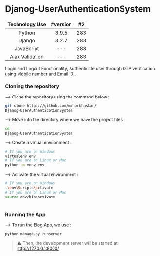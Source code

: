 # Djanog-UserAuthenticationSystem

| Technology Use | #version | #2 |
| :---: | :---: | :---: |
| Python | 3.9.5 | 283 |
| Django | 3.2.7 | 283 |
| JavaScript | --- | 283 |
| Ajax Validation | --- | 283 |

Login and Logout Functionality, Authenticate user through OTP verification using Mobile number and Email ID . 


### Cloning the repository

--> Clone the repository using the command below :
```bash
git clone https://github.com/mahorbhaskar/
Djanog-UserAuthenticationSystem

```

--> Move into the directory where we have the project files : 
```bash
cd 
Djanog-UserAuthenticationSystem

```

--> Create a virtual environment :
```bash
# If you are on Windows
virtualenv env
# If you are on Linux or Mac
python -m venv env
```

--> Activate the virtual environment :
```bash
# If you are on Windows
.\env\Scripts\activate
# If you are on Linux or Mac
source env/bin/activate
```

#

### Running the App

--> To run the Blog App, we use :
```bash
python manage.py runserver
```

> ⚠ Then, the development server will be started at http://127.0.0.1:8000/

#
